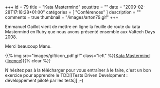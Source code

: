 +++
id = 79
title = "Kata Mastermind"
soustitre = ""
date = "2009-02-28T17:18:28+01:00"
catégories = [ "Conférences" ]
description = ""
comments = true
thumbnail = "/images/arton79.gif"
+++

<div class="chapo"></div>

Emmanuel Gaillot vient de mettre en ligne la feuille de route du kata Mastermind en Ruby que nous avons présenté ensemble aux Valtech Days 2008.

Merci beaucoup Manu.

{{% img src="images/gif/icon_pdf.gif" class="left" %}}[Kata Mastermind](http://sites.google.com/site/emmanuelgaillot/katas/) ([licence](http://creativecommons.org/licenses/by-nc-sa/2.0/fr/)){{% clear %}}

N'hésitez pas à la télécharger pour vous entraîner à le faire, c'est un bon exercice pour apprendre le TDD[[Tests Driven Development&nbsp;: développement piloté par les tests]]&nbsp;;-)